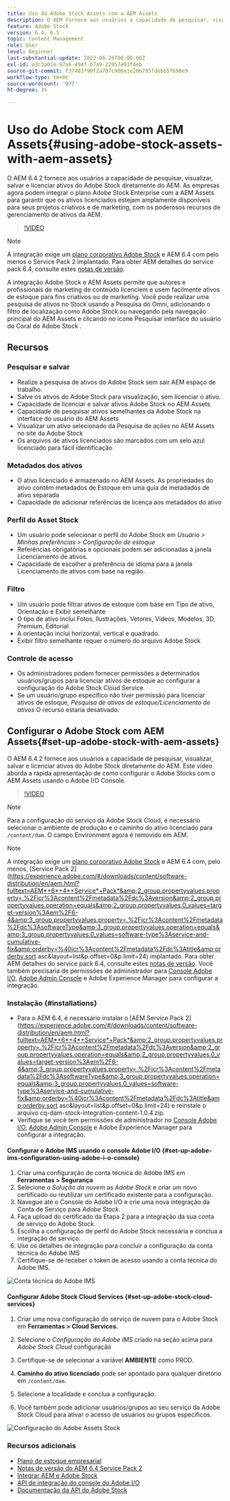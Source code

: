 ```yaml
---
title: Uso do Adobe Stock Assets com a AEM Assets
description: O AEM fornece aos usuários a capacidade de pesquisar, visualizar, salvar e licenciar ativos da Adobe Stock diretamente da AEM. As empresas agora podem integrar o plano Adobe Stock Enterprise com a AEM Assets para garantir que os ativos licenciados estejam amplamente disponíveis para seus projetos criativos e de marketing, com os poderosos recursos de gerenciamento de ativos da AEM.
feature: Adobe Stock
version: 6.4, 6.5
topic: Content Management
role: User
level: Beginner
last-substantial-update: 2022-06-26T00:00:00Z
exl-id: a3c3a01e-97a6-494f-b7a9-22057e91f4eb
source-git-commit: f37483f90f2a707c906e1e206795fdebb5f698e9
workflow-type: tm+mt
source-wordcount: '977'
ht-degree: 3%

---
```


# Uso do Adobe Stock com AEM Assets{#using-adobe-stock-assets-with-aem-assets}

O AEM 6.4.2 fornece aos usuários a capacidade de pesquisar, visualizar, salvar e licenciar ativos do Adobe Stock diretamente do AEM. As empresas agora podem integrar o plano Adobe Stock Enterprise com a AEM Assets para garantir que os ativos licenciados estejam amplamente disponíveis para seus projetos criativos e de marketing, com os poderosos recursos de gerenciamento de ativos da AEM.

>[!VIDEO](https://video.tv.adobe.com/v/24678/?quality=12&learn=on)

>[!NOTE]
>
>A integração exige um [plano corporativo Adobe Stock](https://landing.adobe.com/en/na/products/creative-cloud/ctir-4625-stock-for-enterprise/index.html) e AEM 6.4 com pelo menos o Service Pack 2 implantado. Para obter AEM detalhes do service pack 6.4, consulte estes [notas de versão](https://helpx.adobe.com/br/experience-manager/6-4/release-notes/sp-release-notes.html).

A integração Adobe Stock e AEM Assets permite que autores e profissionais de marketing de conteúdo licenciem e usem facilmente ativos de estoque para fins criativos ou de marketing. Você pode realizar uma pesquisa de ativos no Stock usando a Pesquisa do Omni, adicionando o filtro de localização como Adobe Stock ou navegando pela navegação principal do AEM Assets e clicando no ícone Pesquisar interface do usuário do Coral do Adobe Stock .

## Recursos

### Pesquisar e salvar

* Realize a pesquisa de ativos do Adobe Stock sem sair AEM espaço de trabalho.
* Salve os ativos do Adobe Stock para visualização, sem licenciar o ativo.
* Capacidade de licenciar e salvar ativos Adobe Stock no AEM Assets
* Capacidade de pesquisar ativos semelhantes da Adobe Stock na interface do usuário do AEM Assets
* Visualizar um ativo selecionado da Pesquisa de ações no AEM Assets no site da Adobe Stock
* Os arquivos de ativos licenciados são marcados com um selo azul licenciado para fácil identificação

### Metadados dos ativos

* O ativo licenciado é armazenado no AEM Assets. As propriedades do ativo contêm metadados de Estoque em uma guia de metadados de ativo separada
* Capacidade de adicionar referências de licença aos metadados do ativo

### Perfil do Asset Stock

* Um usuário pode selecionar o perfil do Adobe Stock em *Usuário > Minhas preferências > Configuração de estoque*
* Referências obrigatórias e opcionais podem ser adicionadas à janela Licenciamento de ativos.
* Capacidade de escolher a preferência de idioma para a janela Licenciamento de ativos com base na região.

### Filtro

* Um usuário pode filtrar ativos de estoque com base em Tipo de ativo, Orientação e Exibir semelhante
* O tipo de ativo inclui Fotos, Ilustrações, Vetores, Vídeos, Modelos, 3D, Premium, Editorial
* A orientação inclui horizontal, vertical e quadrado.
* Exibir filtro semelhante requer o número do arquivo Adobe Stock

### Controle de acesso

* Os administradores podem fornecer permissões a determinados usuários/grupos para licenciar ativos de estoque ao configurar a configuração do Adobe Stock Cloud Service.
* Se um usuário/grupo específico não tiver permissão para licenciar ativos de estoque, *Pesquisa de ativos de estoque/Licenciamento de ativos* O recurso estaria desativado.

## Configurar o Adobe Stock com AEM Assets{#set-up-adobe-stock-with-aem-assets}

O AEM 6.4.2 fornece aos usuários a capacidade de pesquisar, visualizar, salvar e licenciar ativos do Adobe Stock diretamente do AEM. Este vídeo aborda a rápida apresentação de como configurar o Adobe Stocks com o AEM Assets usando o Adobe I/O Console.

>[!VIDEO](https://video.tv.adobe.com/v/25043/?quality=12&learn=on)

>[!NOTE]
>
>Para a configuração do serviço da Adobe Stock Cloud, é necessário selecionar o ambiente de produção e o caminho do ativo licenciado para `/content/dam`. O campo Environment agora é removido em AEM.

>[!NOTE]
>
>A integração exige um [plano corporativo Adobe Stock](https://landing.adobe.com/en/na/products/creative-cloud/ctir-4625-stock-for-enterprise/index.html) e AEM 6.4 com, pelo menos, [Service Pack 2](https://experience.adobe.com/#/downloads/content/software-distribution/en/aem.html?fulltext=AEM*+6*+4*+Service*+Pack*&amp;2_group.propertyvalues.property=.%2Fjcr%3Acontent%2Fmetadata%2Fdc%3Aversion&amp;2_group.propertyvalues.operation=equals&amp;2_group.propertyvalues.0_values=target-version%3Aem%2F6-4&amp;3_group.propertyvalues.property=.%2Fjcr%3Acontent%2Fmetadata%2Fdc%3AsoftwareType&amp;3_group.propertyvalues.operation=equals&amp;3_group.propertyvalues.0_values=software-type%3Aservice-and-cumulative-fix&amp;orderby=%40jcr%3Acontent%2Fmetadata%2Fdc%3Atitle&amp;orderby.sort asc&amp;layout=list&amp;p.offset=0&amp;p.limit=24) implantado. Para obter AEM detalhes do service pack 6.4, consulte estes [notas de versão](https://helpx.adobe.com/experience-manager/6-4/release-notes/sp-release-notes.html). Você também precisaria de permissões de administrador para [Console Adobe I/O](https://console.adobe.io/), [Adobe Admin Console](https://adminconsole.adobe.com/) e Adobe Experience Manager para configurar a integração.

### Instalação {#installations}

* Para o AEM 6.4, é necessário instalar o [AEM Service Pack 2](https://experience.adobe.com/#/downloads/content/software-distribution/en/aem.html?fulltext=AEM*+6*+4*+Service*+Pack*&amp;2_group.propertyvalues.property=.%2Fjcr%3Acontent%2Fmetadata%2Fdc%3Aversion&amp;2_group.propertyvalues.operation=equals&amp;2_group.propertyvalues.0_values=target-version%3Aem%2F6-4&amp;3_group.propertyvalues.property=.%2Fjcr%3Acontent%2Fmetadata%2Fdc%3AsoftwareType&amp;3_group.propertyvalues.operation=equals&amp;3_group.propertyvalues.0_values=software-type%3Aservice-and-cumulative-fix&amp;orderby=%40jcr%3Acontent%2Fmetadata%2Fdc%3Atitle&amp;orderby.sort asc&amp;layout=list&amp;p.offset=0&amp;p.limit=24) e reinstale o arquivo cq-dam-stock-integration-content-1.0.4.zip.
* Verifique se você tem permissões de administrador no [Console Adobe I/O](https://console.adobe.io/), [Adobe Admin Console](https://adminconsole.adobe.com/) e Adobe Experience Manager para configurar a integração.

#### Configurar o Adobe IMS usando o console Adobe I/O {#set-up-adobe-ims-configuration-using-adobe-i-o-console}

1. Criar uma configuração de conta técnica do Adobe IMS em **Ferramentas > Segurança**
2. Selecione o *Solução da nuvem* as *Adobe Stock* e criar um novo certificado ou reutilizar um certificado existente para a configuração.
3. Navegue até o Console do Adobe I/O e crie uma nova integração da Conta de Serviço para *Adobe Stock*.
4. Faça upload do certificado da Etapa 2 para a integração da sua conta de serviço do Adobe Stock.
5. Escolha a configuração de perfil do Adobe Stock necessária e conclua a integração de serviço.
6. Use os detalhes de integração para concluir a configuração da conta técnica do Adobe IMS
7. Certifique-se de receber o token de acesso usando a conta técnica do Adobe IMS.

![Conta técnica do Adobe IMS](assets/screen_shot_2018-10-22at12219pm.png)

#### Configurar Adobe Stock Cloud Services {#set-up-adobe-stock-cloud-services}

1. Criar uma nova configuração do serviço de nuvem para o Adobe Stock em **Ferramentas > Cloud Services.**
2. Selecione o *Configuração do Adobe IMS* criado na seção acima para *Adobe Stock Cloud* configuração

3. Certifique-se de selecionar a variável **AMBIENTE** como PROD.
4. **Caminho do ativo licenciado** pode ser apontado para qualquer diretório em `/content/dam`.
5. Selecione a localidade e conclua a configuração.
6. Você também pode adicionar usuários/grupos ao seu serviço da Adobe Stock Cloud para ativar o acesso de usuários ou grupos específicos.

![Configuração do Adobe Assets Stock](assets/screen_shot_2018-10-22at12425pm.png)

### Recursos adicionais

* [Plano de estoque empresarial](https://landing.adobe.com/en/na/products/creative-cloud/ctir-4625-stock-for-enterprise/index.html)
* [Notas de versão do AEM 6.4 Service Pack 2](https://experienceleague.adobe.com/docs/experience-manager-64/release-notes/sp-release-notes.html?lang=pt-BR)
* [Integrar AEM e Adobe Stock](https://experienceleague.adobe.com/docs/experience-manager-65/assets/using/aem-assets-adobe-stock.html)
* [API de integração do console do Adobe I/O](https://www.adobe.io/apis/cloudplatform/console/authentication/gettingstarted.html)
* [Documentação da API do Adobe Stock](https://www.adobe.io/apis/creativecloud/stock/docs.html)
